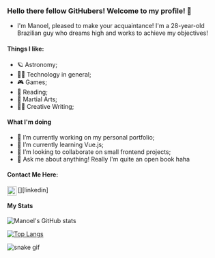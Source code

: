 ### Hello there fellow GitHubers! Welcome to my profile! 👋

- I'm Manoel, pleased to make your acquaintance! I'm a 28-year-old Brazilian guy who dreams high and works to achieve my objectives!

#### Things I like:

- 🪐 Astronomy;
- 👨‍💻 Technology in general;
- 🎮 Games;
- 📖 Reading;
- 🥋 Martial Arts;
- ✍🏻 Creative Writing;

#### What I'm doing

- 🔭 I’m currently working on my personal portfolio;
- 🌱 I’m currently learning Vue.js;
- 👯 I’m looking to collaborate on small frontend projects;
- 💬 Ask me about anything! Really I'm quite an open book haha

#### Contact Me Here:

[<img align="left" alt="codeSTACKr | LinkedIn" width="22px" src="https://cdn.jsdelivr.net/npm/simple-icons@v3/icons/linkedin.svg" />][linkedin]

#### My Stats

![Manoel's GitHub stats](https://github-readme-stats.vercel.app/api?username=noel-srocha&hide=contribs&count_private=trueshow_icons=truetheme=algolia)

[![Top Langs](https://github-readme-stats.vercel.app/api/top-langs/?username=noel-srocha&layout=compact)](https://github.com/noel-srocha/github-readme-stats)

![snake gif](https://github.com/noel-srocha/noel-srocha/blob/output/github-contribution-grid-snake.gif)
